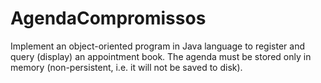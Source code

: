 # AgendaCompromissos
Implement an object-oriented program in Java language to register and query (display) an appointment book. The agenda must be stored only in memory (non-persistent, i.e. it will not be saved to disk).
